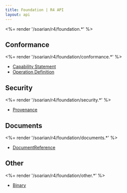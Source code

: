```yaml
---
title: Foundation | R4 API
layout: api
---
```


<%= render '/soarian/r4/foundation.*' %>

## Conformance
<%= render '/soarian/r4/foundation/conformance.*' %>
* [Capability Statement](/soarian/r4/foundation/conformance/capability-statement)
* [Operation Definition](/soarian/r4/foundation/conformance/operation-definition)

## Security
<%= render '/soarian/r4/foundation/security.*' %>
* [Provenance](/soarian/r4/foundation/security/provenance)

## Documents
<%= render '/soarian/r4/foundation/documents.*' %>
* [DocumentReference](/soarian/r4/foundation/documents/document-reference)

## Other
<%= render '/soarian/r4/foundation/other.*' %>
* [Binary](/soarian/r4/foundation/other/binary)
